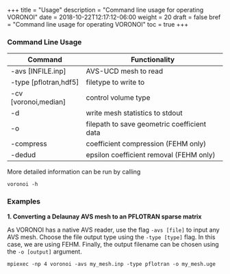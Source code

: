 +++
title = "Usage"
description = "Command line usage for operating VORONOI"
date = 2018-10-22T12:17:12-06:00
weight = 20
draft = false
bref = "Command line usage for operating VORONOI"
toc = true
+++

### Command Line Usage ###

| Command                           | Functionality                               |
|-----------------------------------|---------------------------------------------|
| -avs [INFILE.inp]                 | AVS-UCD mesh to read                        |
| -type [pflotran,hdf5]             | filetype to write to                        |
| -cv [voronoi,median]              | control volume type                         |
| -d                                | write mesh statistics to stdout             |
| -o                                | filepath to save geometric coefficient data |
| -compress                         | coefficient compression (FEHM only)         |
| -dedud                            | epsilon coefficient removal (FEHM only)     |

More detailed information can be run by calling

    voronoi -h

### Examples ###

**1. Converting a Delaunay AVS mesh to an PFLOTRAN sparse matrix**

As VORONOI has a native AVS reader, use the flag `-avs [file]` to input any AVS mesh.
Choose the file output type using the `-type [type]` flag. In this case, we are using FEHM.
Finally, the output filename can be chosen using the `-o [output]` argument.

    mpiexec -np 4 voronoi -avs my_mesh.inp -type pflotran -o my_mesh.uge



